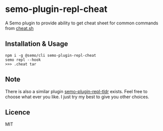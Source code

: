 # semo-plugin-repl-cheat

A Semo plugin to provide ability to get cheat sheet for common commands from [cheat.sh](cheat.sh)

## Installation & Usage

```
npm i -g @semo/cli semo-plugin-repl-cheat
semo repl --hook
>>> .cheat tar
```

## Note

There is also a similar plugin [semo-plugin-repl-tldr](https://github.com/semojs/semo-plugin-repl-tldr) exists. Feel free to choose what ever you like. I just try my best to  give you other choices.

## Licence

MIT